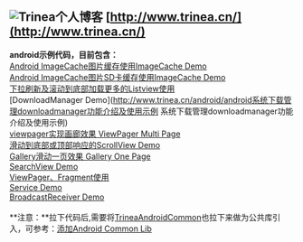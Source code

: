 ![Trinea](http://farm8.staticflickr.com/7426/9456847893_053161c7a4_o.png)个人博客  [http://www.trinea.cn/](http://www.trinea.cn/)
-------------
**android示例代码，目前包含：**  
[Android ImageCache图片缓存使用ImageCache Demo](http://www.trinea.cn/android/android-imagecache%e5%9b%be%e7%89%87%e7%bc%93%e5%ad%98%ef%bc%8c%e4%bd%bf%e7%94%a8%e7%ae%80%e5%8d%95%ef%bc%8c%e6%94%af%e6%8c%81%e9%a2%84%e5%8f%96%ef%bc%8c%e6%94%af%e6%8c%81%e5%a4%9a%e7%a7%8d%e7%bc%93/)  
[Android ImageCache图片SD卡缓存使用ImageCache Demo](http://www.trinea.cn/android/android-%e5%9b%be%e7%89%87sd%e5%8d%a1%e7%bc%93%e5%ad%98-%e4%bd%bf%e7%94%a8%e7%ae%80%e5%8d%95-%e6%94%af%e6%8c%81%e9%a2%84%e5%8f%96-%e6%94%af%e6%8c%81%e5%a4%9a%e7%a7%8d%e7%bc%93%e5%ad%98%e7%ae%97/)  
[下拉刷新及滚动到底部加载更多的Listview使用](http://www.trinea.cn/android/%E6%BB%9A%E5%8A%A8%E5%88%B0%E5%BA%95%E9%83%A8%E5%8A%A0%E8%BD%BD%E6%9B%B4%E5%A4%9A%E5%8F%8A%E4%B8%8B%E6%8B%89%E5%88%B7%E6%96%B0listview%E7%9A%84%E4%BD%BF%E7%94%A8)  
[DownloadManager Demo](http://www.trinea.cn/android/android系统下载管理downloadmanager功能介绍及使用示例 系统下载管理downloadmanager功能介绍及使用示例)  
[viewpager实现画廊效果 ViewPager Multi Page](http://www.trinea.cn/android/viewpager%E5%AE%9E%E7%8E%B0%E7%94%BB%E5%BB%8A%E4%B8%80%E5%B1%8F%E5%A4%9A%E4%B8%AAfragment%E6%95%88%E6%9E%9C/)  
[滑动到底部或顶部响应的ScrollView Demo](http://www.trinea.cn/android/%e6%bb%9a%e5%8a%a8%e5%88%b0%e5%ba%95%e9%83%a8%e6%88%96%e9%a1%b6%e9%83%a8%e5%93%8d%e5%ba%94%e7%9a%84scrollview%e4%bd%bf%e7%94%a8/)  
[Gallery滑动一页效果 Gallery One Page](http://www.trinea.cn/android/gallery%e6%bb%91%e5%8a%a8%e4%b8%80%e9%a1%b5%e4%b8%80%e4%b8%aaitem%e6%95%88%e6%9e%9c/)  
[SearchView Demo](http://www.trinea.cn/android/android-searchview介绍及搜索提示实现/)  
[ViewPager、Fragment使用](http://www.cnblogs.com/trinea/archive/2012/11/23/2771273.html)  
[Service Demo](http://www.cnblogs.com/trinea/archive/2012/11/08/2699856.html)  
[BroadcastReceiver Demo](http://www.cnblogs.com/trinea/archive/2012/11/09/2763182.html)  
<br/>
**注意：**拉下代码后,需要将[TrineaAndroidCommon](https://github.com/Trinea/AndroidCommon)也拉下来做为公共库引入，可参考：[添加Android Common Lib](http://www.trinea.cn/android/%e6%b7%bb%e5%8a%a0android-common-lib%e6%b7%bb%e5%8a%a0%e5%8f%8agoogle-code%e5%92%8cgithub%e5%a6%82%e4%bd%95%e6%8b%89%e5%8f%96%e4%bb%a3%e7%a0%81/)  

